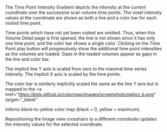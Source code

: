 The Time Point Intensity Gradient depicts the intensity at the current
coordinate over the successive scan volume time points. The voxel
intensity values at the coordinate are shown as both a line and a
color bar for each visited time point.

Time points which have not yet been visited are omitted. Thus, when
this Volume Detail page is first opened, the line is not shown
since it has only one time point, and the color bar shows a single
color. Clicking on the Time Point play button will progressively
show the additional time point intensities as the volumes are loaded.
Gaps in the loaded volumes appear as gaps in the line and color bar.

The implicit line Y axis is scaled from zero to the maximal time
series intensity. The implicit X axis is scaled by the time points.

The color bar is similarly implicitly scaled the same as the line Y
axis but is mapped to the
<a href="https://bids.github.io/colormap/images/screenshots/option_b.png"
   target="_blank"
>
  Inferno
</a>
black-to-yellow color map (black = 0, yellow = maximum).

Repositioning the Image view crosshairs to a different coordinate
updates the intensity values for the selected coordinate.
